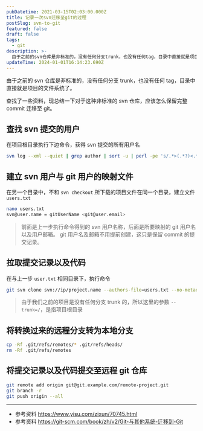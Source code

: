 ```yaml
---
pubDatetime: 2021-03-15T02:03:00.000Z
title: 记录一次svn迁移至git的过程
postSlug: svn-to-git
featured: false
draft: false
tags:
  - git
description: >-
  由于之前的svn仓库是非标准的，没有任何分支trunk，也没有任何tag，目录中直接就是项目的文件系统了。对于这种非标准的svn仓库，应该怎么保留完整commit迁移至git？
updateTime: 2024-01-01T16:14:23.690Z
---
```


由于之前的 svn 仓库是非标准的，没有任何分支 trunk，也没有任何 tag，目录中直接就是项目的文件系统了。

查找了一些资料，现总结一下对于这种非标准的 svn 仓库，应该怎么保留完整 commit 迁移至 git。

## 查找 svn 提交的用户

在项目根目录执行下边命令，获得 svn 提交的所有用户名

```bash
svn log --xml --quiet | grep author | sort -u | perl -pe 's/.*>(.*?)<.*/$1 = /'
```

## 建立 svn 用户与 git 用户的映射文件

在另一个目录中，不和 `svn checkout` 所下载的项目文件在同一个目录，建立文件 `users.txt`

```bash
nano users.txt
svn@user.name = gitUserName <git@user.email>
```

> 前面是上一步执行命令得到的 svn 用户名称，后面是所要映射的 git 用户名以及用户邮箱。
> git 用户名及邮箱不用提前创建，这只是保留 commit 的提交记录。

## 拉取提交记录以及代码

在与上一步 `user.txt` 相同目录下，执行命令

```bash
git svn clone svn://ip/project.name --authors-file=users.txt --no-metadata --trunk=/ target.location
```

> 由于我们之前的项目是没有任何分支 trunk 的，所以这里的参数 `--trunk=/`，是指项目根目录

## 将转换过来的远程分支转为本地分支

```bash
cp -Rf .git/refs/remotes/* .git/refs/heads/
rm -Rf .git/refs/remotes
```

## 将提交记录以及代码提交至远程 git 仓库

```bash
git remote add origin git@git.example.com/remote-project.git
git branch -r
git push origin --all
```

---

- 参考资料 <https://www.yisu.com/zixun/70745.html>
- 参考资料 <https://git-scm.com/book/zh/v2/Git-与其他系统-迁移到-Git>
